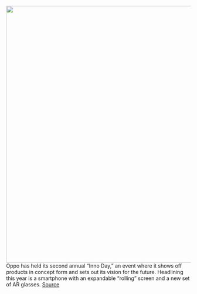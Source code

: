 <img src='https://cdn.vox-cdn.com/thumbor/Ewi_LFRWM1k1qzgU27RoIMj1Sos=/0x0:3000x1990/1200x800/filters:focal(1260x755:1740x1235)/cdn.vox-cdn.com/uploads/chorus_image/image/67803707/OPPO_X_2021rollable_concept_handset_gaming_scenario.0.jpg' width='700px' /><br/>
Oppo has held its second annual “Inno Day,” an event where it shows off products in concept form and sets out its vision for the future. Headlining this year is a smartphone with an expandable “rolling” screen and a new set of AR glasses.
<a href='https://www.theverge.com/2020/11/17/21571056/oppo-x-2021-rolling-phone-ar-glass-concept-inno-day-2020'> Source <a/>